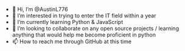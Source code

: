 - 👋 Hi, I’m @AustinL776
- 👀 I’m interested in trying to enter the IT field within a year 
- 🌱 I’m currently learning Python & JavaScript 
- 💞️ I’m looking to collaborate on any open source projects / learning anything that would help me become proficient in python 
- 📫 How to reach me through GitHub at this time

<!---
AustinL776/AustinL776 is a ✨ special ✨ repository because its `README.md` (this file) appears on your GitHub profile.
You can click the Preview link to take a look at your changes.
--->
